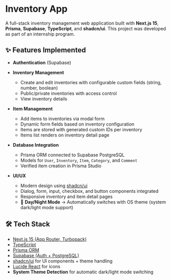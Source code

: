 # Inventory App

A full-stack inventory management web application built with **Next.js 15**, **Prisma**, **Supabase**, **TypeScript**, and **shadcn/ui**.
This project was developed as part of an internship program.

## ✨ Features Implemented

* **Authentication** (Supabase)
* **Inventory Management**

  * Create and edit inventories with configurable custom fields (string, number, boolean)
  * Public/private inventories with access control
  * View inventory details
* **Item Management**

  * Add items to inventories via modal form
  * Dynamic form fields based on inventory configuration
  * Items are stored with generated custom IDs per inventory
  * Items list renders on inventory detail page
* **Database Integration**

  * Prisma ORM connected to Supabase PostgreSQL
  * Models for `User`, `Inventory`, `Item`, `Category`, and `Comment`
  * Verified item creation in Prisma Studio
* **UI/UX**

  * Modern design using [shadcn/ui](https://ui.shadcn.com/)
  * Dialog, form, input, checkbox, and button components integrated
  * Responsive inventory and item detail pages
  * 🌙 **Day/Night Mode** → Automatically switches with OS theme (system dark/light mode support)

## 🛠️ Tech Stack

* [Next.js 15 (App Router, Turbopack)](https://nextjs.org/)
* [TypeScript](https://www.typescriptlang.org/)
* [Prisma ORM](https://www.prisma.io/)
* [Supabase (Auth + PostgreSQL)](https://supabase.com/)
* [shadcn/ui](https://ui.shadcn.com/) for UI components + theme handling
* [Lucide React](https://lucide.dev/) for icons
* **System Theme Detection** for automatic dark/light mode switching
